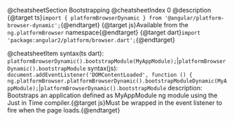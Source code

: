 @cheatsheetSection
Bootstrapping
@cheatsheetIndex 0
@description
{@target ts}`import { platformBrowserDynamic } from '@angular/platform-browser-dynamic';`{@endtarget}
{@target js}Available from the `ng.platformBrowser` namespace{@endtarget}
{@target dart}`import 'package:angular2/platform/browser.dart';`{@endtarget}

@cheatsheetItem
syntax(ts dart):
`platformBrowserDynamic().bootstrapModule(MyAppModule);`|`platformBrowserDynamic().bootstrapModule`
syntax(js):
`document.addEventListener('DOMContentLoaded', function () {
  ng.platformBrowser.platformBrowserDynamic().bootstrapModuleDynamic(MyAppModule);`|`platformBrowserDynamic().bootstrapModule`
description:
Bootstraps an application defined as MyAppModule ng module using the Just in Time compiler.{@target js}Must be wrapped in the event listener to fire when the page loads.{@endtarget}
